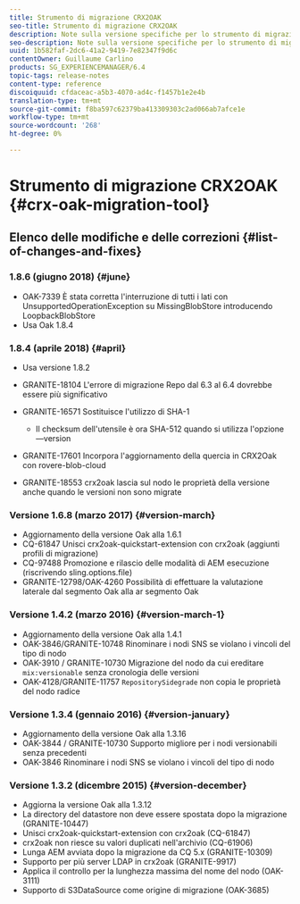 ```yaml
---
title: Strumento di migrazione CRX2OAK
seo-title: Strumento di migrazione CRX2OAK
description: Note sulla versione specifiche per lo strumento di migrazione  Adobe Experience Manager 6.4 CRX2OAK.
seo-description: Note sulla versione specifiche per lo strumento di migrazione  Adobe Experience Manager 6.4 CRX2OAK.
uuid: 1b582faf-2dc6-41a2-9419-7e82347f9d6c
contentOwner: Guillaume Carlino
products: SG_EXPERIENCEMANAGER/6.4
topic-tags: release-notes
content-type: reference
discoiquuid: cfdaceac-a5b3-4070-ad4c-f1457b1e2e4b
translation-type: tm+mt
source-git-commit: f8ba597c62379ba413309303c2ad066ab7afce1e
workflow-type: tm+mt
source-wordcount: '268'
ht-degree: 0%

---
```



# Strumento di migrazione CRX2OAK {#crx-oak-migration-tool}

## Elenco delle modifiche e delle correzioni {#list-of-changes-and-fixes}

### 1.8.6 (giugno 2018) {#june}

* OAK-7339 È stata corretta l&#39;interruzione di tutti i lati con UnsupportedOperationException su MissingBlobStore introducendo LoopbackBlobStore
* Usa Oak 1.8.4

### 1.8.4 (aprile 2018) {#april}

* Usa versione 1.8.2
* GRANITE-18104 L&#39;errore di migrazione Repo dal 6.3 al 6.4 dovrebbe essere più significativo
* GRANITE-16571 Sostituisce l&#39;utilizzo di SHA-1

   * Il checksum dell&#39;utensile è ora SHA-512 quando si utilizza l&#39;opzione —version

* GRANITE-17601 Incorpora l&#39;aggiornamento della quercia in CRX2Oak con rovere-blob-cloud
* GRANITE-18553 crx2oak lascia sul nodo le proprietà della versione anche quando le versioni non sono migrate

### Versione 1.6.8 (marzo 2017) {#version-march}

* Aggiornamento della versione Oak alla 1.6.1
* CQ-61847 Unisci crx2oak-quickstart-extension con crx2oak (aggiunti profili di migrazione)
* CQ-97488 Promozione e rilascio delle modalità di AEM esecuzione (riscrivendo sling.options.file)
* GRANITE-12798/OAK-4260 Possibilità di effettuare la valutazione laterale dal segmento Oak alla ar segmento Oak

### Versione 1.4.2 (marzo 2016) {#version-march-1}

* Aggiornamento della versione Oak alla 1.4.1
* OAK-3846/GRANITE-10748 Rinominare i nodi SNS se violano i vincoli del tipo di nodo
* OAK-3910 / GRANITE-10730 Migrazione del nodo da cui ereditare `mix:versionable` senza cronologia delle versioni
* OAK-4128/GRANITE-11757 `RepositorySidegrade` non copia le proprietà del nodo radice

### Versione 1.3.4 (gennaio 2016) {#version-january}

* Aggiornamento della versione Oak alla 1.3.16
* OAK-3844 / GRANITE-10730 Supporto migliore per i nodi versionabili senza precedenti
* OAK-3846 Rinominare i nodi SNS se violano i vincoli del tipo di nodo

### Versione 1.3.2 (dicembre 2015) {#version-december}

* Aggiorna la versione Oak alla 1.3.12
* La directory del datastore non deve essere spostata dopo la migrazione (GRANITE-10447)
* Unisci crx2oak-quickstart-extension con crx2oak (CQ-61847)
* crx2oak non riesce su valori duplicati nell&#39;archivio (CQ-61906)
* Lunga AEM avviata dopo la migrazione da CQ 5.x (GRANITE-10309)
* Supporto per più server LDAP in crx2oak (GRANITE-9917)
* Applica il controllo per la lunghezza massima del nome del nodo (OAK-3111)
* Supporto di S3DataSource come origine di migrazione (OAK-3685)
